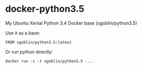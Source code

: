 docker-python3.5
================

My Ubuntu Xenial Python 3.4 Docker base (sgoblin/python3.5)

Use it as a base:

    FROM sgoblin/python3.5:latest

Or run python directly:

    docker run -i -t sgoblin/python3.5 ....